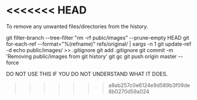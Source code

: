 <!-- MONGO_URI=mongodb://rohit1:mongo2310@tip-inv-shard-00-00-t6mm4.mongodb.net:27017,tip-inv-shard-00-01-t6mm4.mongodb.net:27017,tip-inv-shard-00-02-t6mm4.mongodb.net:27017/inventory?ssl=true&replicaSet=TIP-INV-shard-0&authSource=admin&retryWrites=true&w=majority -->
<<<<<<< HEAD
=======

To remove any unwanted files/directories from the history.

git filter-branch --tree-filter "rm -rf pubic/images" --prune-empty HEAD
git for-each-ref --format="%(refname)" refs/original/ | xargs -n 1 git update-ref -d
echo public/images/ >> .gitignore
git add .gitignore
git commit -m 'Removing public/images from git history'
git gc
git push origin master --force


DO NOT USE THIS IF YOU DO NOT UNDERSTAND WHAT IT DOES.
>>>>>>> a8ab257c0e6124e9d589b3f09de8b0270d59a024
